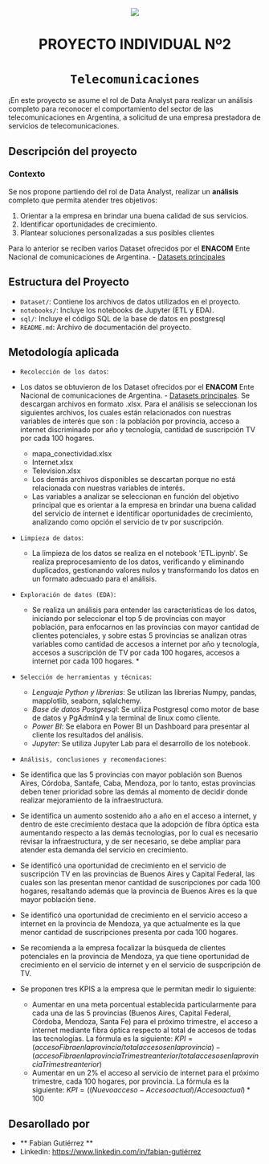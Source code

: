 <p align='center'>
<img src ="https://d31uz8lwfmyn8g.cloudfront.net/Assets/logo-henry-white-lg.png">
<p>

<h1 align='center'>
 <b>PROYECTO INDIVIDUAL Nº2</b>
</h1>

# <h1 align="center">**`Telecomunicaciones`**</h1>

¡En este proyecto se asume el rol de Data Analyst para realizar un análisis completo para reconocer el comportamiento del sector de las telecomunicaciones en Argentina, a solicitud de una empresa prestadora de servicios de telecomunicaciones.

## **Descripción del proyecto**

### **Contexto**
Se nos propone partiendo del rol de Data Analyst, realizar un **análisis** completo que permita atender tres objetivos: 
  1. Orientar a la empresa en brindar una buena calidad de sus servicios.
  2. Identificar oportunidades de crecimiento.
  3. Plantear soluciones personalizadas a sus posibles clientes

Para lo anterior se reciben varios Dataset ofrecidos por el **ENACOM** Ente Nacional de comunicaciones de Argentina. - [Datasets principales](https://indicadores.enacom.gob.ar/datos-abiertos) 

## Estructura del Proyecto
- `Dataset/`: Contiene los archivos de datos utilizados en el proyecto.
- `notebooks/`: Incluye los notebooks de Jupyter (ETL y EDA).
- `sql/`: Incluye el código SQL de la base de datos en postgresql
- `README.md`: Archivo de documentación del proyecto.

## Metodología aplicada
- `Recolección de los datos`:
- Los datos se obtuvieron de los Dataset ofrecidos por el **ENACOM** Ente Nacional de comunicaciones de Argentina. - [Datasets principales](https://indicadores.enacom.gob.ar/datos-abiertos). Se descargan archivos en formato .xlsx. Para el análisis se seleccionan los siguientes archivos, los cuales están relacionados con nuestras variables de interés que son : la población por provincia, acceso a internet discriminado por año y tecnología, cantidad de suscripción TV por cada 100 hogares. 
   - mapa_conectividad.xlsx
   - Internet.xlsx
   - Television.xlsx
   - Los demás archivos disponibles se descartan porque no está relacionada con nuestras variables de interés. 
   - Las variables a analizar se seleccionan en función del objetivo principal que es orientar a la empresa en brindar una buena calidad del servicio de internet e identificar oportunidades de crecimiento, analizando como opción el servicio de tv por suscripción.  
- `Limpieza de datos`:
  - La limpieza de los datos se realiza en el notebook 'ETL.ipynb'. Se realiza preprocesamiento de los datos, verificando y eliminando duplicados, gestionando valores nulos y transformando los datos en un formato adecuado para el análisis.
- `Exploración de datos (EDA)`:
  - Se realiza un análisis para entender las características de los datos, iniciando por seleccionar el top 5 de provincias con mayor población, para enfocarnos en las provincias con mayor cantidad de clientes potenciales, y sobre estas 5 provincias se analizan otras variables como cantidad de accesos a internet por año y tecnología, accesos a suscripción de TV por cada 100 hogares, accesos a internet por cada 100 hogares. *
  
- `Selección de herramientas y técnicas`:
  - *Lenguaje Python y librerias*: Se utilizan las librerias Numpy, pandas, mapplotlib, seaborn, sqlalchemy.
  - *Base de datos Postgresql*: Se utiliza Postgresql como motor de base de datos y PgAdmin4 y la terminal de linux como cliente. 
  - *Power BI*: Se elabora en Power BI un Dashboard para presentar al cliente los resultados del análisis. 
  - *Jupyter*: Se utiliza Jupyter Lab para el desarrollo de los notebook. 

- `Análisis, conclusiones y recomendaciones`:
- Se identifica que las 5 provincias con mayor población son Buenos Aires, Córdoba, Santafe, Caba, Mendoza, por lo tanto, estas provincias deben tener prioridad sobre las demás al momento de decidir donde realizar mejoramiento de la infraestructura.
- Se identifica un aumento sostenido año a año en el acceso a internet, y dentro de este crecimiento destaca que la adopción de fibra óptica esta aumentando respecto a las demás tecnologias, por lo cual es necesario revisar la infraestructura, y de ser necesario, se debe ampliar para atender esta demanda del servicio en crecimiento.
- Se identificó una oportunidad de crecimiento en el servicio de suscripción TV en las provincias de Buenos Aires y Capital Federal, las cuales son las presentan menor cantidad de suscripciones por cada 100 hogares, resaltando además que la provincia de Buenos Aires es la que mayor población tiene.
- Se identificó una oportunidad de crecimiento en el servicio acceso a internet en la provincia de Mendoza, ya que actualmente es la que menor cantidad de suscripciones presenta por cada 100 hogares.
- Se recomienda a la empresa focalizar la búsqueda de clientes potenciales en la provincia de Mendoza, ya que tiene oportunidad de crecimiento en el servicio de internet y en el servicio de suspcripción de TV.  
- Se proponen tres KPIS a la empresa que le permitan medir lo siguiente:
  - Aumentar en una meta porcentual establecida particularmente para cada una de las 5 provincias (Buenos Aires, Capital Federal, Córdoba, Mendoza, Santa Fe) para el próximo trimestre, el acceso a internet mediante fibra óptica respecto al total de accesos de todas las tecnologías. La fórmula es la siguiente:
   $`KPI = (acceso Fibra en la provincia / total accesos en la provincia ) - (acceso Fibra en la provincia Trimestre anterior / total accesos en la provincia Trimestre anterior)`$
  - Aumentar en un 2% el acceso al servicio de internet para el próximo trimestre, cada 100 hogares, por provincia. La fórmula es la siguiente:
    $`KPI = ((Nuevo acceso - Acceso actual) / Acceso actual) * 100`$
  

## Desarollado por 
- ** Fabian Gutiérrez **
- Linkedin: https://www.linkedin.com/in/fabian-gutiérrez



